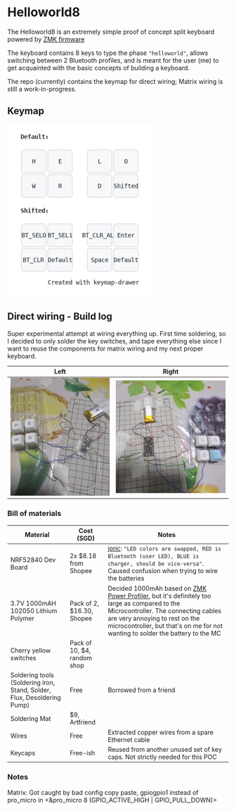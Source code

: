 # Helloworld8

The Helloworld8 is an extremely simple proof of concept split
keyboard powered by [ZMK firmware](https://github.com/zmkfirmware/zmk)

The keyboard contains 8 keys to type the phase `"helloworld"`, allows switching
between 2 Bluetooth profiles, and is meant for the user (me) to get acquainted with the basic concepts of building a keyboard.

The repo (currently) contains the keymap for direct wiring; Matrix wiring is still a work-in-progress.

## Keymap

![Keymap](./images/keymap.png)

## Direct wiring - Build log

Super experimental attempt at wiring everything up. First time soldering, so I decided to only solder the key switches, and tape everything else since I want to reuse the components for matrix wiring and my next proper keyboard.

| Left    | Right |
| -------- | ------- |
| ![Left Keyboard Image](./images/direct_left.png)  | ![Right Keyboard Image](./images/direct_right.png)    |

### Bill of materials


| Material | Cost (SGD) | Notes |
| -------- | ------- | ------- |
| NRF52840 Dev Board | 2x $8.18 from Shopee | [joric](https://github.com/joric/nrfmicro/wiki/Alternatives#supermini-nrf52840): `"LED colors are swapped, RED is Bluetooth (user LED), BLUE is charger, should be vice-versa"`. Caused confusion when trying to wire the batteries |
| 3.7V 1000mAH 102050 Lithium Polymer | Pack of 2, $16.30, Shopee | Decided 1000mAh based on [ZMK Power Profiler](https://zmk.dev/power-profiler), but it's definitely too large as compared to the Microcontroller. The connecting cables are very annoying to rest on the microcontroller, but that's on me for not wanting to solder the battery to the MC |
| Cherry yellow switches | Pack of 10, $4, random shop | |
| Soldering tools (Soldering iron, Stand, Solder, Flux, Desoldering Pump)| Free | Borrowed from a friend |
| Soldering Mat | $9, Artfriend | |
| Wires | Free | Extracted copper wires from a spare Ethernet cable|
| Keycaps | Free-ish | Reused from another unused set of key caps. Not strictly needed for this POC |

### Notes

Matrix:
Got caught by bad config copy paste, gpiogpio1 instead of pro_micro in <&pro_micro 8 (GPIO_ACTIVE_HIGH | GPIO_PULL_DOWN)>